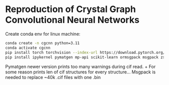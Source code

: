# Reproduction of Crystal Graph Convolutional Neural Networks
Create conda env for linux machine:

```bash
conda create -n cgcnn python=3.11
conda activate cgcnn
pip install torch torchvision --index-url https://download.pytorch.org/whl/cu118
pip install ipykernel pymatgen mp-api scikit-learn ormsgpack msgpack zstandard pyflame matplotlib-venn jupyter phonopy numba
```

Pymatgen newer version prints too many warnings during cif read. + For some reason prints len of cif structures for every structure...
Msgpack is needed to replace ~40k .cif files with one .bin
